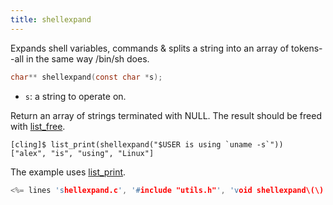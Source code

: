 ```yaml
---
title: shellexpand
---
```


Expands shell variables, commands & splits a string into an array of
tokens--all in the same way /bin/sh does.

```c
char** shellexpand(const char *s);
```

* `s`: a string to operate on.

Return an array of strings terminated with NULL. The result should be
freed with [list_free](#str_vector_utils).

~~~
[cling]$ list_print(shellexpand("$USER is using `uname -s`"))
["alex", "is", "using", "Linux"]
~~~

The example uses [list_print](#str_vector_utils).

```c
<%= lines 'shellexpand.c', '#include "utils.h"', 'void shellexpand\(\) {' %>
```
